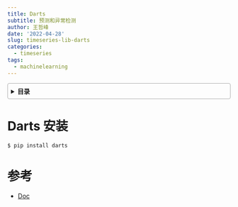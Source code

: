 ```yaml
---
title: Darts
subtitle: 预测和异常检测
author: 王哲峰
date: '2022-04-28'
slug: timeseries-lib-darts
categories:
  - timeseries
tags:
  - machinelearning
---
```


<style>
details {
    border: 1px solid #aaa;
    border-radius: 4px;
    padding: .5em .5em 0;
}
summary {
    font-weight: bold;
    margin: -.5em -.5em 0;
    padding: .5em;
}
details[open] {
    padding: .5em;
}
details[open] summary {
    border-bottom: 1px solid #aaa;
    margin-bottom: .5em;
}
img {
    pointer-events: none;
}
</style>

<details><summary>目录</summary><p>

- [Darts 安装](#darts-安装)
- [参考](#参考)
</p></details><p></p>

# Darts 安装

```bash
$ pip install darts
```

# 参考

* [Doc](https://unit8co.github.io/darts/userguide.html)
